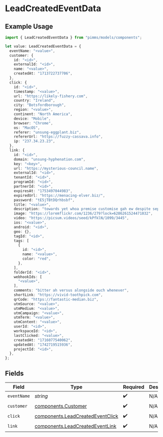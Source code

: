 # LeadCreatedEventData

## Example Usage

```typescript
import { LeadCreatedEventData } from "pimms/models/components";

let value: LeadCreatedEventData = {
  eventName: "<value>",
  customer: {
    id: "<id>",
    externalId: "<id>",
    name: "<value>",
    createdAt: "1713722737706",
  },
  click: {
    id: "<id>",
    timestamp: "<value>",
    url: "https://likely-fishery.com",
    country: "Ireland",
    city: "Botsfordborough",
    region: "<value>",
    continent: "North America",
    device: "Mobile",
    browser: "Chrome",
    os: "MacOS",
    referer: "unsung-eggplant.biz",
    refererUrl: "https://fuzzy-cassava.info",
    ip: "237.34.23.23",
  },
  link: {
    id: "<id>",
    domain: "unsung-hyphenation.com",
    key: "<key>",
    url: "https://mysterious-council.name",
    externalId: "<id>",
    tenantId: "<id>",
    programId: "<id>",
    partnerId: "<id>",
    expiresAt: "1753497044983",
    expiredUrl: "https://menacing-elver.biz/",
    password: "tE5jTBtDQrhbsbf",
    title: "<value>",
    description: "towards yet whoa premise customise gah ew despite separately",
    image: "https://loremflickr.com/1236/279?lock=6286261524471032",
    video: "https://picsum.videos/seed/kPfklN/1099/3445",
    ios: "<value>",
    android: "<id>",
    geo: {},
    tagId: "<id>",
    tags: [
      {
        id: "<id>",
        name: "<value>",
        color: "red",
      },
    ],
    folderId: "<id>",
    webhookIds: [
      "<value>",
    ],
    comments: "bitter ah versus alongside ouch whenever",
    shortLink: "https://vivid-toothpick.com",
    qrCode: "https://fantastic-median.biz",
    utmSource: "<value>",
    utmMedium: "<value>",
    utmCampaign: "<value>",
    utmTerm: "<value>",
    utmContent: "<value>",
    userId: "<id>",
    workspaceId: "<id>",
    lastClicked: "<value>",
    createdAt: "1716077540062",
    updatedAt: "1742719515936",
    projectId: "<id>",
  },
};
```

## Fields

| Field                                                                                | Type                                                                                 | Required                                                                             | Description                                                                          |
| ------------------------------------------------------------------------------------ | ------------------------------------------------------------------------------------ | ------------------------------------------------------------------------------------ | ------------------------------------------------------------------------------------ |
| `eventName`                                                                          | *string*                                                                             | :heavy_check_mark:                                                                   | N/A                                                                                  |
| `customer`                                                                           | [components.Customer](../../models/components/customer.md)                           | :heavy_check_mark:                                                                   | N/A                                                                                  |
| `click`                                                                              | [components.LeadCreatedEventClick](../../models/components/leadcreatedeventclick.md) | :heavy_check_mark:                                                                   | N/A                                                                                  |
| `link`                                                                               | [components.LeadCreatedEventLink](../../models/components/leadcreatedeventlink.md)   | :heavy_check_mark:                                                                   | N/A                                                                                  |